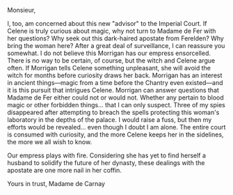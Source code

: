 Monsieur,

I, too, am concerned about this new "advisor" to the Imperial Court. If Celene is truly curious about magic, why not turn to Madame de Fer with her questions? Why seek out this dark-haired apostate from Ferelden? Why bring the woman here? After a great deal of surveillance, I can reassure you somewhat. I do not believe this Morrigan has our empress ensorcelled. There is no way to be certain, of course, but the witch and Celene argue often. If Morrigan tells Celene something unpleasant, she will avoid the witch for months before curiosity draws her back. Morrigan has an interest in ancient things—magic from a time before the Chantry even existed—and it is this pursuit that intrigues Celene. Morrigan can answer questions that Madame de Fer either could not or would not. Whether any pertain to blood magic or other forbidden things... that I can only suspect. Three of my spies disappeared after attempting to breach the spells protecting this woman's laboratory in the depths of the palace. I would raise a fuss, but then my efforts would be revealed... even though I doubt I am alone. The entire court is consumed with curiosity, and the more Celene keeps her in the sidelines, the more we all wish to know.

Our empress plays with fire. Considering she has yet to find herself a husband to solidify the future of her dynasty, these dealings with the apostate are one more nail in her coffin.

Yours in trust,
Madame de Carnay
